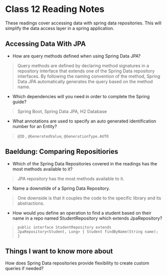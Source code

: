 # Class 12 Reading Notes

These readings cover accessing data with spring data repositories.  This will simplify the data access layer in a spring application.

## Accessing Data With JPA

- How are query methods defined when using Spring Data JPA?

> Query methods are defined by declaring method signatures in a repository interface that extends one of the Spring Data repository interfaces.  By following the naming convention of the method, Spring Data JPA automatically generates the query based on the method name.

- Which dependencies will you need in order to complete the Spring guide?

> Spring Boot, Spring Data JPA, H2 Database

- What annotations are used to specify an auto generated identification number for an Entity?

> `@ID` , `@GeneratedValue`, `@GenerationType.AUTO`

## Baeldung: Comparing Repositiories

- Which of the Spring Data Repositories covered in the readings has the most methods available to it?

> JPA repository has the most methods available to it.

- Name a downstide of a Spring Data Repository.

> One downside is that it couples the code to the specific library and its abstractions.

- How would you define an operation to find a student based on their name in a repo named StudentRepository which extends JpaRepository?

> `public interface StudentRepository extends JpaRepository<Student, Long> {
    Student findByName(String name);
}
`

## Things I want to know more about

How does Spring Data repositories provide flexibility to create custom queries if needed?
